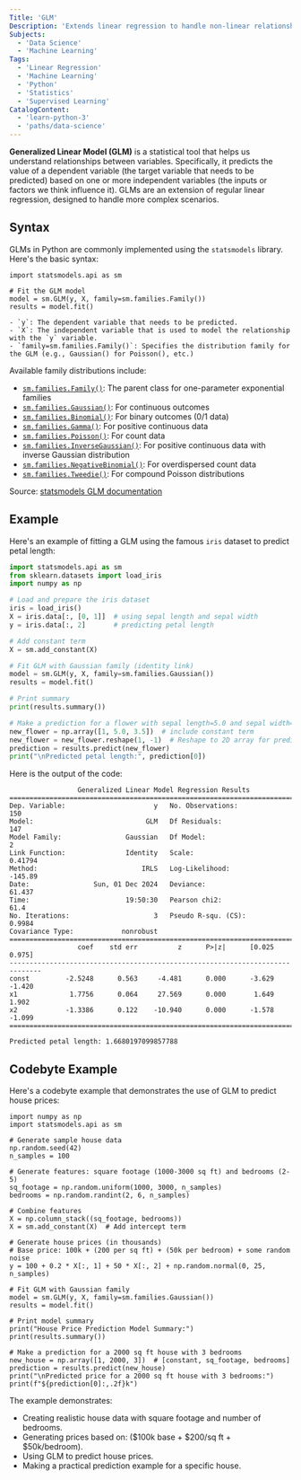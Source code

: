 ```yaml
---
Title: 'GLM'
Description: 'Extends linear regression to handle non-linear relationships between variables.'
Subjects:
  - 'Data Science'
  - 'Machine Learning'
Tags:
  - 'Linear Regression'
  - 'Machine Learning'
  - 'Python'
  - 'Statistics'
  - 'Supervised Learning'
CatalogContent:
  - 'learn-python-3'
  - 'paths/data-science'
---
```


**Generalized Linear Model (GLM)** is a statistical tool that helps us understand relationships between variables. Specifically, it predicts the value of a dependent variable (the target variable that needs to be predicted) based on one or more independent variables (the inputs or factors we think influence it). GLMs are an extension of regular linear regression, designed to handle more complex scenarios.

## Syntax

GLMs in Python are commonly implemented using the `statsmodels` library. Here's the basic syntax:

```pseudo
import statsmodels.api as sm

# Fit the GLM model
model = sm.GLM(y, X, family=sm.families.Family())
results = model.fit()

- `y`: The dependent variable that needs to be predicted.
- `X`: The independent variable that is used to model the relationship with the `y` variable.
- `family=sm.families.Family()`: Specifies the distribution family for the GLM (e.g., Gaussian() for Poisson(), etc.)
```

Available family distributions include:

- [`sm.families.Family()`](https://www.statsmodels.org/stable/generated/statsmodels.genmod.families.family.Family.html): The parent class for one-parameter exponential families
- [`sm.families.Gaussian()`](https://www.statsmodels.org/stable/generated/statsmodels.genmod.families.family.Gaussian.html): For continuous outcomes
- [`sm.families.Binomial()`](https://www.statsmodels.org/stable/generated/statsmodels.genmod.families.family.Binomial.html): For binary outcomes (0/1 data)
- [`sm.families.Gamma()`](https://www.statsmodels.org/stable/generated/statsmodels.genmod.families.family.Gamma.html): For positive continuous data
- [`sm.families.Poisson()`](https://www.statsmodels.org/stable/generated/statsmodels.genmod.families.family.Poisson.html): For count data
- [`sm.families.InverseGaussian()`](https://www.statsmodels.org/stable/generated/statsmodels.genmod.families.family.InverseGaussian.html): For positive continuous data with inverse Gaussian distribution
- [`sm.families.NegativeBinomial()`](https://www.statsmodels.org/stable/generated/statsmodels.genmod.families.family.NegativeBinomial.html): For overdispersed count data
- [`sm.families.Tweedie()`](https://www.statsmodels.org/stable/generated/statsmodels.genmod.families.family.Tweedie.html): For compound Poisson distributions

Source: [statsmodels GLM documentation](https://www.statsmodels.org/stable/_modules/statsmodels/genmod/generalized_linear_model.html#GLM)

## Example

Here's an example of fitting a GLM using the famous `iris` dataset to predict petal length:

```py
import statsmodels.api as sm
from sklearn.datasets import load_iris
import numpy as np

# Load and prepare the iris dataset
iris = load_iris()
X = iris.data[:, [0, 1]]  # using sepal length and sepal width
y = iris.data[:, 2]       # predicting petal length

# Add constant term
X = sm.add_constant(X)

# Fit GLM with Gaussian family (identity link)
model = sm.GLM(y, X, family=sm.families.Gaussian())
results = model.fit()

# Print summary
print(results.summary())

# Make a prediction for a flower with sepal length=5.0 and sepal width=3.5
new_flower = np.array([1, 5.0, 3.5])  # include constant term
new_flower = new_flower.reshape(1, -1)  # Reshape to 2D array for prediction
prediction = results.predict(new_flower)
print("\nPredicted petal length:", prediction[0])
```

Here is the output of the code:

```shell
                 Generalized Linear Model Regression Results
==============================================================================
Dep. Variable:                      y   No. Observations:                  150
Model:                            GLM   Df Residuals:                      147
Model Family:                Gaussian   Df Model:                            2
Link Function:               Identity   Scale:                         0.41794
Method:                          IRLS   Log-Likelihood:                -145.89
Date:                Sun, 01 Dec 2024   Deviance:                       61.437
Time:                        19:50:30   Pearson chi2:                     61.4
No. Iterations:                     3   Pseudo R-squ. (CS):             0.9984
Covariance Type:            nonrobust
==============================================================================
                 coef    std err          z      P>|z|      [0.025      0.975]
------------------------------------------------------------------------------
const         -2.5248      0.563     -4.481      0.000      -3.629      -1.420
x1             1.7756      0.064     27.569      0.000       1.649       1.902
x2            -1.3386      0.122    -10.940      0.000      -1.578      -1.099
==============================================================================

Predicted petal length: 1.6680197099857788
```

## Codebyte Example

Here's a codebyte example that demonstrates the use of GLM to predict house prices:

```codebyte/python
import numpy as np
import statsmodels.api as sm

# Generate sample house data
np.random.seed(42)
n_samples = 100

# Generate features: square footage (1000-3000 sq ft) and bedrooms (2-5)
sq_footage = np.random.uniform(1000, 3000, n_samples)
bedrooms = np.random.randint(2, 6, n_samples)

# Combine features
X = np.column_stack((sq_footage, bedrooms))
X = sm.add_constant(X)  # Add intercept term

# Generate house prices (in thousands)
# Base price: 100k + (200 per sq ft) + (50k per bedroom) + some random noise
y = 100 + 0.2 * X[:, 1] + 50 * X[:, 2] + np.random.normal(0, 25, n_samples)

# Fit GLM with Gaussian family
model = sm.GLM(y, X, family=sm.families.Gaussian())
results = model.fit()

# Print model summary
print("House Price Prediction Model Summary:")
print(results.summary())

# Make a prediction for a 2000 sq ft house with 3 bedrooms
new_house = np.array([1, 2000, 3])  # [constant, sq_footage, bedrooms]
prediction = results.predict(new_house)
print("\nPredicted price for a 2000 sq ft house with 3 bedrooms:")
print(f"${prediction[0]:,.2f}k")
```

The example demonstrates:

- Creating realistic house data with square footage and number of bedrooms.
- Generating prices based on: ($100k base + $200/sq ft + $50k/bedroom).
- Using GLM to predict house prices.
- Making a practical prediction example for a specific house.
